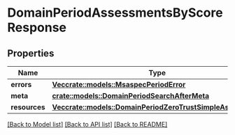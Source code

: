 # DomainPeriodAssessmentsByScoreResponse

## Properties

Name | Type | Description | Notes
------------ | ------------- | ------------- | -------------
**errors** | [**Vec<crate::models::MsaspecPeriodError>**](msaspec.Error.md) |  |
**meta** | [**crate::models::DomainPeriodSearchAfterMeta**](domain.SearchAfterMeta.md) |  |
**resources** | [**Vec<crate::models::DomainPeriodZeroTrustSimpleAssessment>**](domain.ZeroTrustSimpleAssessment.md) |  |

[[Back to Model list]](../README.md#documentation-for-models) [[Back to API list]](../README.md#documentation-for-api-endpoints) [[Back to README]](../README.md)
